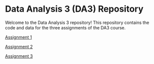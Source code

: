 # Data Analysis 3 (DA3) Repository

Welcome to the Data Analysis 3 repository! This repository contains the code and data for the three assignments of the DA3 course.

[Assignment 1](https://github.com/artyomashigov/da3/tree/main/da3_assignment1)

[Assignment 2](https://github.com/artyomashigov/da3/tree/main/da3_assignment2)

[Assignment 3](https://github.com/artyomashigov/da3/tree/main/da3_assignment3)